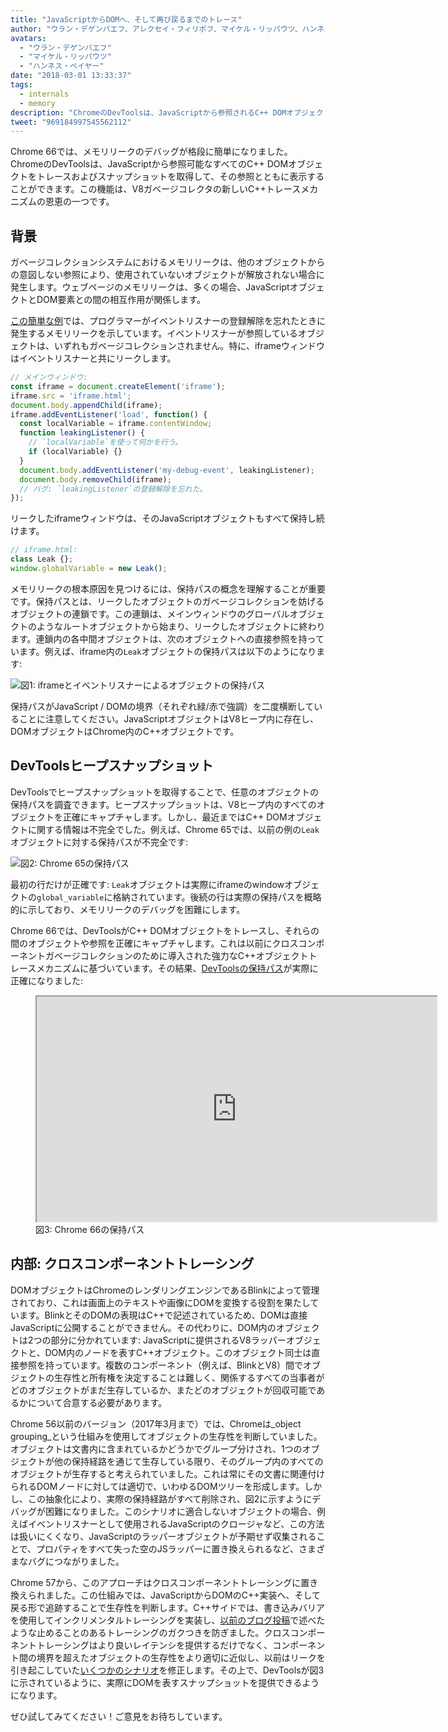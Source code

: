 ```yaml
---
title: "JavaScriptからDOMへ、そして再び戻るまでのトレース"
author: "ウラン・デゲンバエフ、アレクセイ・フィリポフ、マイケル・リッパウツ、ハンネス・ペイヤー — DOMの仲間"
avatars: 
  - "ウラン・デゲンバエフ"
  - "マイケル・リッパウツ"
  - "ハンネス・ペイヤー"
date: "2018-03-01 13:33:37"
tags: 
  - internals
  - memory
description: "ChromeのDevToolsは、JavaScriptから参照されるC++ DOMオブジェクトをトレースし、スナップショットを取得して、JavaScriptから到達可能なすべてのDOMオブジェクトを参照付きで表示できるようになりました。"
tweet: "969184997545562112"
---
```

Chrome 66では、メモリリークのデバッグが格段に簡単になりました。ChromeのDevToolsは、JavaScriptから参照可能なすべてのC++ DOMオブジェクトをトレースおよびスナップショットを取得して、その参照とともに表示することができます。この機能は、V8ガベージコレクタの新しいC++トレースメカニズムの恩恵の一つです。

<!--truncate-->
## 背景

ガベージコレクションシステムにおけるメモリリークは、他のオブジェクトからの意図しない参照により、使用されていないオブジェクトが解放されない場合に発生します。ウェブページのメモリリークは、多くの場合、JavaScriptオブジェクトとDOM要素との間の相互作用が関係します。

[この簡単な例](https://ulan.github.io/misc/leak.html)では、プログラマーがイベントリスナーの登録解除を忘れたときに発生するメモリリークを示しています。イベントリスナーが参照しているオブジェクトは、いずれもガベージコレクションされません。特に、iframeウィンドウはイベントリスナーと共にリークします。

```js
// メインウィンドウ:
const iframe = document.createElement('iframe');
iframe.src = 'iframe.html';
document.body.appendChild(iframe);
iframe.addEventListener('load', function() {
  const localVariable = iframe.contentWindow;
  function leakingListener() {
    // `localVariable`を使って何かを行う。
    if (localVariable) {}
  }
  document.body.addEventListener('my-debug-event', leakingListener);
  document.body.removeChild(iframe);
  // バグ: `leakingListener`の登録解除を忘れた。
});
```

リークしたiframeウィンドウは、そのJavaScriptオブジェクトもすべて保持し続けます。

```js
// iframe.html:
class Leak {};
window.globalVariable = new Leak();
```

メモリリークの根本原因を見つけるには、保持パスの概念を理解することが重要です。保持パスとは、リークしたオブジェクトのガベージコレクションを妨げるオブジェクトの連鎖です。この連鎖は、メインウィンドウのグローバルオブジェクトのようなルートオブジェクトから始まり、リークしたオブジェクトに終わります。連鎖内の各中間オブジェクトは、次のオブジェクトへの直接参照を持っています。例えば、iframe内の`Leak`オブジェクトの保持パスは以下のようになります:

![図1: `iframe`とイベントリスナーによるオブジェクトの保持パス](/_img/tracing-js-dom/retaining-path.svg)

保持パスがJavaScript / DOMの境界（それぞれ緑/赤で強調）を二度横断していることに注意してください。JavaScriptオブジェクトはV8ヒープ内に存在し、DOMオブジェクトはChrome内のC++オブジェクトです。

## DevToolsヒープスナップショット

DevToolsでヒープスナップショットを取得することで、任意のオブジェクトの保持パスを調査できます。ヒープスナップショットは、V8ヒープ内のすべてのオブジェクトを正確にキャプチャします。しかし、最近まではC++ DOMオブジェクトに関する情報は不完全でした。例えば、Chrome 65では、以前の例の`Leak`オブジェクトに対する保持パスが不完全です:

![図2: Chrome 65の保持パス](/_img/tracing-js-dom/chrome-65.png)

最初の行だけが正確です: `Leak`オブジェクトは実際にiframeのwindowオブジェクトの`global_variable`に格納されています。後続の行は実際の保持パスを概略的に示しており、メモリリークのデバッグを困難にします。

Chrome 66では、DevToolsがC++ DOMオブジェクトをトレースし、それらの間のオブジェクトや参照を正確にキャプチャします。これは以前にクロスコンポーネントガベージコレクションのために導入された強力なC++オブジェクトトレースメカニズムに基づいています。その結果、[DevToolsの保持パス](https://www.youtube.com/watch?v=ixadA7DFCx8)が実際に正確になりました:

<figure>
  <div class="video video-16:9">
    <iframe src="https://www.youtube.com/embed/ixadA7DFCx8" width="640" height="360" loading="lazy"></iframe>
  </div>
  <figcaption>図3: Chrome 66の保持パス</figcaption>
</figure>

## 内部: クロスコンポーネントトレーシング

DOMオブジェクトはChromeのレンダリングエンジンであるBlinkによって管理されており、これは画面上のテキストや画像にDOMを変換する役割を果たしています。BlinkとそのDOMの表現はC++で記述されているため、DOMは直接JavaScriptに公開することができません。その代わりに、DOM内のオブジェクトは2つの部分に分かれています: JavaScriptに提供されるV8ラッパーオブジェクトと、DOM内のノードを表すC++オブジェクト。このオブジェクト同士は直接参照を持っています。複数のコンポーネント（例えば、BlinkとV8）間でオブジェクトの生存性と所有権を決定することは難しく、関係するすべての当事者がどのオブジェクトがまだ生存しているか、またどのオブジェクトが回収可能であるかについて合意する必要があります。

Chrome 56以前のバージョン（2017年3月まで）では、Chromeは_object grouping_という仕組みを使用してオブジェクトの生存性を判断していました。オブジェクトは文書内に含まれているかどうかでグループ分けされ、1つのオブジェクトが他の保持経路を通じて生存している限り、そのグループ内のすべてのオブジェクトが生存すると考えられていました。これは常にその文書に関連付けられるDOMノードに対しては適切で、いわゆるDOMツリーを形成します。しかし、この抽象化により、実際の保持経路がすべて削除され、図2に示すようにデバッグが困難になりました。このシナリオに適合しないオブジェクトの場合、例えばイベントリスナーとして使用されるJavaScriptのクロージャなど、この方法は扱いにくくなり、JavaScriptのラッパーオブジェクトが予期せず収集されることで、プロパティをすべて失った空のJSラッパーに置き換えられるなど、さまざまなバグにつながりました。

Chrome 57から、このアプローチはクロスコンポーネントトレーシングに置き換えられました。この仕組みでは、JavaScriptからDOMのC++実装へ、そして戻る形で追跡することで生存性を判断します。C++サイドでは、書き込みバリアを使用してインクリメンタルトレーシングを実装し、[以前のブログ投稿](/blog/orinoco-parallel-scavenger)で述べたような止めることのあるトレーシングのガクつきを防ぎました。クロスコンポーネントトレーシングはより良いレイテンシを提供するだけでなく、コンポーネント間の境界を超えたオブジェクトの生存性をより適切に近似し、以前はリークを引き起こしていた[いくつかのシナリオ](https://bugs.chromium.org/p/chromium/issues/detail?id=501866)を修正します。その上で、DevToolsが図3に示されているように、実際にDOMを表すスナップショットを提供できるようになります。

ぜひ試してみてください！ご意見をお待ちしています。
